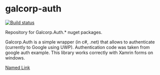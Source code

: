 # galcorp-auth
[![Build status](https://galcorp.visualstudio.com/Galcorp.Auth/_apis/build/status/Galcorp.Auth-.NET%20Desktop-CI)](https://galcorp.visualstudio.com/Galcorp.Auth/_build/latest?definitionId=6)

Repository for Galcorp.Auth.* nuget packages.

Galcorp.Auth is a simple wrapper (in c#, .net) that allows to authenticate (currently to Google using UWP). Authentication code was taken from google auth example. This library works correctly with Xamrin forms on windows.

[Named Link](src/Galcorp.Auth.UWP) 